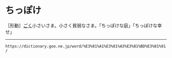 # ちっぽけ

［形動］[ごく](ごく（極）)小さいさま。小さく貧弱なさま。「ちっぽけな庭」「ちっぽけな幸せ」

---
`https://dictionary.goo.ne.jp/word/%E3%81%A1%E3%81%A3%E3%81%BD%E3%81%91/`